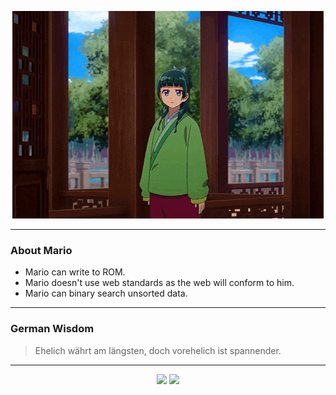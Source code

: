 <p align="center">
  <img src="assets/maomao.gif" />
</p>

---

### About Mario
- Mario can write to ROM.
- Mario doesn't use web standards as the web will conform to him.
- Mario can binary search unsorted data.

---

### German Wisdom
> Ehelich währt am längsten, doch vorehelich ist spannender.

---

<p align="center">
  <a>
    <img height="180em" src="https://github-readme-stats-eight-theta.vercel.app/api?username=Torfkopp&show_icons=true&theme=dark&include_all_commits=true&count_private=true"/>
  </a>
  <a href="https://github.com/Torfkopp?tab=repositories">
    <img height="180em" src="https://github-readme-stats-eight-theta.vercel.app/api/top-langs/?username=torfkopp&layout=compact&theme=dark&langs_count=8&hide=java"/>
  </a>
</p>

